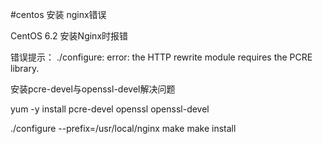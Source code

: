 #centos 安装 nginx错误

CentOS 6.2 安装Nginx时报错
 
错误提示：
./configure: error: the HTTP rewrite module requires the PCRE library.
 
安装pcre-devel与openssl-devel解决问题
 
yum -y install pcre-devel openssl openssl-devel
 
./configure --prefix=/usr/local/nginx
make
make install